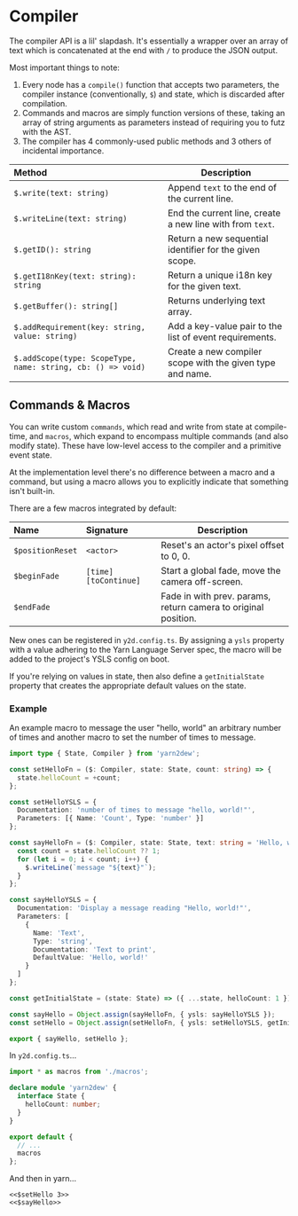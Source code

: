 # Compiler

The compiler API is a lil' slapdash. It's essentially a wrapper over an array of text which is concatenated at the end with `/` to produce the JSON output.

Most important things to note:

1.  Every node has a `compile()` function that accepts two parameters, the compiler instance (conventionally, `$`) and state, which is discarded after compilation.
2.  Commands and macros are simply function versions of these, taking an array of string arguments as parameters instead of requiring you to futz with the AST.
3.  The compiler has 4 commonly-used public methods and 3 others of incidental importance.

| Method                                                      | Description                                               |
| :---------------------------------------------------------- | --------------------------------------------------------- |
| `$.write(text: string)`                                     | Append `text` to the end of the current line.             |
| `$.writeLine(text: string)`                                 | End the current line, create a new line with from `text`. |
| `$.getID(): string`                                         | Return a new sequential identifier for the given scope.   |
| `$.getI18nKey(text: string): string`                        | Return a unique i18n key for the given text.              |
| `$.getBuffer(): string[]`                                   | Returns underlying text array.                            |
| `$.addRequirement(key: string, value: string)`              | Add a key-value pair to the list of event requirements.   |
| `$.addScope(type: ScopeType, name: string, cb: () => void)` | Create a new compiler scope with the given type and name. |

## Commands & Macros

You can write custom `commands`, which read and write from state at compile-time, and `macros`, which expand to encompass multiple commands (and also modify state). These have low-level access to the compiler and a primitive event state.

At the implementation level there's no difference between a macro and a command, but using a macro allows you to explicitly indicate that something isn't built-in.

There are a few macros integrated by default:

| Name             | Signature             | Description                                                    |
| :--------------- | :-------------------- | -------------------------------------------------------------- |
| `$positionReset` | `<actor>`             | Reset's an actor's pixel offset to 0, 0.                       |
| `$beginFade`     | `[time] [toContinue]` | Start a global fade, move the camera off-screen.               |
| `$endFade`       |                       | Fade in with prev. params, return camera to original position. |

New ones can be registered in `y2d.config.ts`. By assigning a `ysls` property with a value adhering to the Yarn Language Server spec, the macro will be added to the project's YSLS config on boot.

If you're relying on values in state, then also define a `getInitialState` property that creates the appropriate default values on the state.

### Example

An example macro to message the user "hello, world" an arbitrary number of times and another macro to set the number of times to message.

```ts
import type { State, Compiler } from 'yarn2dew';

const setHelloFn = ($: Compiler, state: State, count: string) => {
  state.helloCount = +count;
};

const setHelloYSLS = {
  Documentation: 'number of times to message "hello, world!"',
  Parameters: [{ Name: 'Count', Type: 'number' }]
};

const sayHelloFn = ($: Compiler, state: State, text: string = 'Hello, world!') => {
  const count = state.helloCount ?? 1;
  for (let i = 0; i < count; i++) {
    $.writeLine(`message "${text}"`);
  }
};

const sayHelloYSLS = {
  Documentation: 'Display a message reading "Hello, world!"',
  Parameters: [
    {
      Name: 'Text',
      Type: 'string',
      Documentation: 'Text to print',
      DefaultValue: 'Hello, world!'
    }
  ]
};

const getInitialState = (state: State) => ({ ...state, helloCount: 1 });

const sayHello = Object.assign(sayHelloFn, { ysls: sayHelloYSLS });
const setHello = Object.assign(setHelloFn, { ysls: setHelloYSLS, getInitialState });

export { sayHello, setHello };
```

In `y2d.config.ts`...

```ts
import * as macros from './macros';

declare module 'yarn2dew' {
  interface State {
    helloCount: number;
  }
}

export default {
  // ...
  macros
};
```

And then in yarn...

```yarn
<<$setHello 3>>
<<$sayHello>>
```
